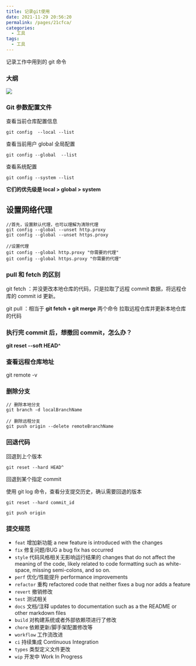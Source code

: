 ```yaml
---
title: 记录git使用
date: 2021-11-29 20:56:20
permalink: /pages/21cfca/
categories:
  - 工具
tags:
  - 工具
---
```


记录工作中用到的 git 命令

### 大纲

![](https://qiniu.espe.work/blog/20211129210823.png)

### Git 参数配置文件

查看当前仓库配置信息

```shell
git config  --local --list
```

查看当前用户 global 全局配置

```shell
git config --global  --list
```

查看系统配置

```shell
git config --system --list
```

**它们的优先级是 local > global > system**

## 设置网络代理

```shell
//首先，设置默认代理，也可以理解为清除代理
git config --global --unset http.proxy
git config --global --unset https.proxy

//设置代理
git config --global http.proxy "你需要的代理"
git config --global https.proxy "你需要的代理"
```

### pull 和 fetch 的区别

git fetch ：并没更改本地仓库的代码，只是拉取了远程 commit 数据，将远程仓库的 commit id 更新。

git pull ：相当于 **git fetch + git merge** 两个命令 拉取远程仓库并更新本地仓库的代码

### 执行完 commit 后，想撤回 commit，怎么办？

**git reset --soft HEAD^**

### 查看远程仓库地址

git remote -v

### 删除分支

```shell
// 删除本地分支
git branch -d localBranchName

// 删除远程分支
git push origin --delete remoteBranchName
```

### 回退代码

回退到上个版本

```shell
git reset --hard HEAD^
```

回退到某个指定 commit

使用 git log 命令，查看分支提交历史，确认需要回退的版本

```shell
git reset --hard commit_id

git push origin
```

### 提交规范

- `feat` 增加新功能 a new feature is introduced with the changes
- `fix` 修复问题/BUG a bug fix has occurred
- `style` 代码风格相关无影响运行结果的 changes that do not affect the meaning of the code, likely related to code formatting such as white-space, missing semi-colons, and so on.
- `perf` 优化/性能提升 performance improvements
- `refactor` 重构 refactored code that neither fixes a bug nor adds a feature
- `revert` 撤销修改
- `test` 测试相关
- `docs` 文档/注释 updates to documentation such as a the README or other markdown files
- `build` 对构建系统或者外部依赖项进行了修改
- `chore` 依赖更新/脚手架配置修改等
- `workflow` 工作流改进
- `ci` 持续集成 Continuous Integration
- `types` 类型定义文件更改
- `wip` 开发中 Work In Progress
